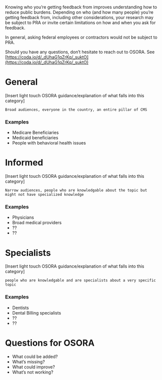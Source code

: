 Knowing who you’re getting feedback from improves understanding how to reduce public burdens.  Depending on who (and how many people) you’re getting feedback from, including other considerations, your research may be subject to PRA or invite certain limitations on how and when you ask for feedback. 

In general, asking federal employees or contractors would not be subject to PRA.

Should you have any questions, don’t hesitate to reach out to OSORA. See [https://coda.io/d/_dUhaG1qZrKq/_suktO](https://coda.io/d/_dUhaG1qZrKq/_suktO)

# General 

[Insert light touch OSORA guidance/explanation of what falls into this category]

```
Broad audiences, everyone in the country, an entire pillar of CMS 
```

### Examples

- Medicare Beneficiaries
- Medicaid beneficiaries
- People with behavioral health issues



# Informed

[Insert light touch OSORA guidance/explanation of what falls into this category]

```
Narrow audiences, people who are knowledgable about the topic but might not have specialized knowledge
```

### Examples

- Physicians
- Broad medical providers
- ??
- ??

# Specialists

[Insert light touch OSORA guidance/explanation of what falls into this category]

```
people who are knowledgable and are specialists about a very specific topic
```

### Examples

- Dentists
- Dental Billing specialists
- ??
- ??

# **Questions for OSORA**

- What could be added?
- What’s missing?
- What could improve?
- What’s not working?


